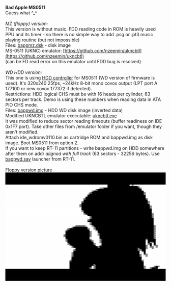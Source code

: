 **Bad Apple MS0511**
<br />Guess what ^_^
<br />
<br />*MZ (floppy) version:*
<br />This version is without music. FDD reading code in ROM is heavily used PPU and its timer - so there is no simple way to add .psg or .pt3 music playing routine (but not impossible)
<br />Files: [bappmz.dsk](/release/bappmz.dsk?raw=true) - disk image
<br />MS-0511 (UKNC) emulator: [https://github.com/nzeemin/ukncbtl](https://github.com/nzeemin/ukncbtl)
<br />(can be FD read error on this emulator until FDD bug is resolved)
<br />
<br />*WD HDD version:*
<br />This one is using [HDD controller](https://github.com/nzeemin/ukncbtl-doc/wiki/IDE-HDD-ru) for MS0511 (WD version of firmware is used). 
It's 320x240 25fps, ~24kHz 8-bit mono covox output (LPT port A 177100 or new covox 177372 if detected). 
<br />Restrictions: HDD logical CHS must be with 16 heads per cylinder, 63 sectors per track. Demo is using these numbers when reading data in ATA PIO CHS mode.
<br />Files: [bappwd.img](/release/bappwd.img?raw=true) - HDD WD disk image (inverted data)
<br />Modified UKNCBTL emulator executable: [ukncbtl.exe](/emulator/ukncbtl.exe?raw=true)
<br />It was modified to reduce sector reading timeouts (buffer readiness on IDE 0x1F7 port).
Take other files from /emulator folder if you want, though they aren't modified.
<br />Attach ide_wdromv0110.bin as cartridge ROM and bappwd.img as disk image. Boot MS0511 from option 2.
<br />If you want to keep RT-11 partitions - write bappwd.img on HDD somewhere after them 
on addr *aligned with full track* (63 sectors - 32256 bytes). Use [bappwd.sav](/release/bappwd.sav?raw=true) launcher from RT-11.
<br /> 
<br />Floppy version picture
<br />![Screenshot 1](/screenshots/bappmz_1.png?raw=true)

